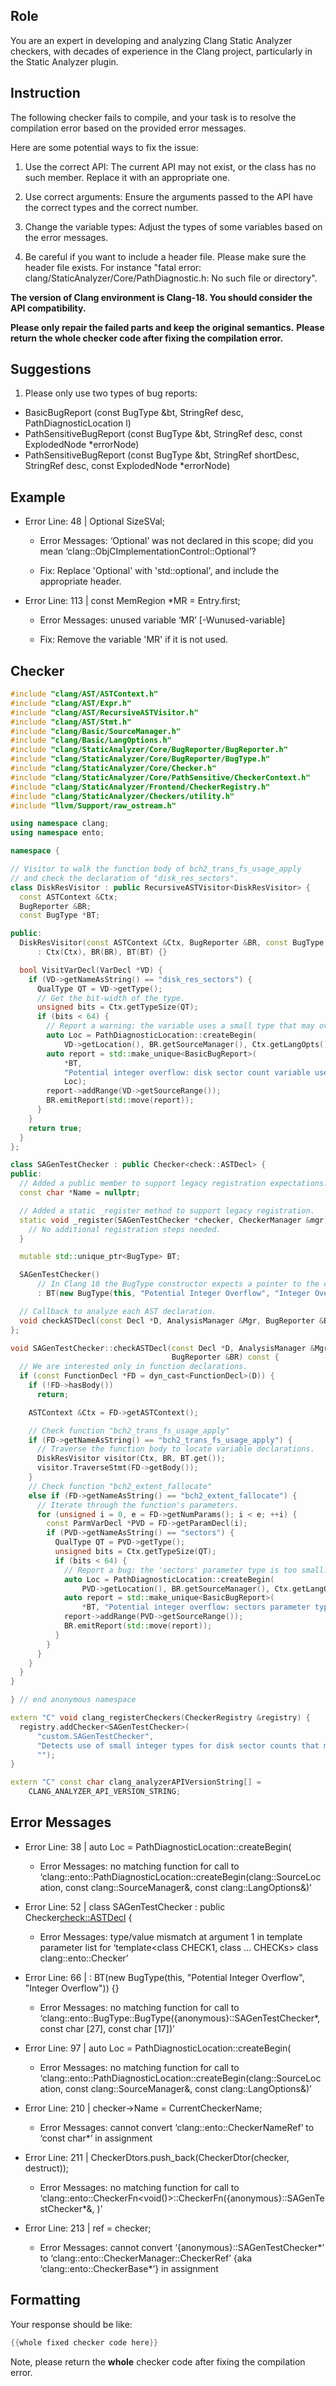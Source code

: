 ## Role

You are an expert in developing and analyzing Clang Static Analyzer checkers, with decades of experience in the Clang project, particularly in the Static Analyzer plugin.

## Instruction

The following checker fails to compile, and your task is to resolve the compilation error based on the provided error messages.

Here are some potential ways to fix the issue:

1. Use the correct API: The current API may not exist, or the class has no such member. Replace it with an appropriate one.

2. Use correct arguments: Ensure the arguments passed to the API have the correct types and the correct number.

3. Change the variable types: Adjust the types of some variables based on the error messages.

4. Be careful if you want to include a header file. Please make sure the header file exists. For instance "fatal error: clang/StaticAnalyzer/Core/PathDiagnostic.h: No such file or directory".

**The version of Clang environment is Clang-18. You should consider the API compatibility.**

**Please only repair the failed parts and keep the original semantics.**
**Please return the whole checker code after fixing the compilation error.**

## Suggestions

1. Please only use two types of bug reports:
  - BasicBugReport (const BugType &bt, StringRef desc, PathDiagnosticLocation l)
  - PathSensitiveBugReport (const BugType &bt, StringRef desc, const ExplodedNode *errorNode)
  - PathSensitiveBugReport (const BugType &bt, StringRef shortDesc, StringRef desc, const ExplodedNode *errorNode)

## Example

- Error Line: 48 |   Optional<DefinedOrUnknownSVal> SizeSVal; 

  - Error Messages: ‘Optional’ was not declared in this scope; did you mean ‘clang::ObjCImplementationControl::Optional’? 

  - Fix: Replace 'Optional<DefinedOrUnknownSVal>' with 'std::optional<DefinedOrUnknownSVal>', and include the appropriate header. 

- Error Line: 113 |     const MemRegion *MR = Entry.first;

    - Error Messages: unused variable ‘MR’ [-Wunused-variable]

    - Fix: Remove the variable 'MR' if it is not used.

## Checker

```cpp
#include "clang/AST/ASTContext.h"
#include "clang/AST/Expr.h"
#include "clang/AST/RecursiveASTVisitor.h"
#include "clang/AST/Stmt.h"
#include "clang/Basic/SourceManager.h"
#include "clang/Basic/LangOptions.h"
#include "clang/StaticAnalyzer/Core/BugReporter/BugReporter.h"
#include "clang/StaticAnalyzer/Core/BugReporter/BugType.h"
#include "clang/StaticAnalyzer/Core/Checker.h"
#include "clang/StaticAnalyzer/Core/PathSensitive/CheckerContext.h"
#include "clang/StaticAnalyzer/Frontend/CheckerRegistry.h"
#include "clang/StaticAnalyzer/Checkers/utility.h"
#include "llvm/Support/raw_ostream.h"

using namespace clang;
using namespace ento;

namespace {

// Visitor to walk the function body of bch2_trans_fs_usage_apply
// and check the declaration of "disk_res_sectors".
class DiskResVisitor : public RecursiveASTVisitor<DiskResVisitor> {
  const ASTContext &Ctx;
  BugReporter &BR;
  const BugType *BT;

public:
  DiskResVisitor(const ASTContext &Ctx, BugReporter &BR, const BugType *BT)
      : Ctx(Ctx), BR(BR), BT(BT) {}

  bool VisitVarDecl(VarDecl *VD) {
    if (VD->getNameAsString() == "disk_res_sectors") {
      QualType QT = VD->getType();
      // Get the bit-width of the type.
      unsigned bits = Ctx.getTypeSize(QT);
      if (bits < 64) {
        // Report a warning: the variable uses a small type that may overflow.
        auto Loc = PathDiagnosticLocation::createBegin(
            VD->getLocation(), BR.getSourceManager(), Ctx.getLangOpts());
        auto report = std::make_unique<BasicBugReport>(
            *BT,
            "Potential integer overflow: disk sector count variable uses small type",
            Loc);
        report->addRange(VD->getSourceRange());
        BR.emitReport(std::move(report));
      }
    }
    return true;
  }
};

class SAGenTestChecker : public Checker<check::ASTDecl> {
public:
  // Added a public member to support legacy registration expectations.
  const char *Name = nullptr;

  // Added a static _register method to support legacy registration.
  static void _register(SAGenTestChecker *checker, CheckerManager &mgr) {
    // No additional registration steps needed.
  }

  mutable std::unique_ptr<BugType> BT;

  SAGenTestChecker()
      // In Clang 18 the BugType constructor expects a pointer to the checker.
      : BT(new BugType(this, "Potential Integer Overflow", "Integer Overflow")) {}

  // Callback to analyze each AST declaration.
  void checkASTDecl(const Decl *D, AnalysisManager &Mgr, BugReporter &BR) const;
};

void SAGenTestChecker::checkASTDecl(const Decl *D, AnalysisManager &Mgr,
                                    BugReporter &BR) const {
  // We are interested only in function declarations.
  if (const FunctionDecl *FD = dyn_cast<FunctionDecl>(D)) {
    if (!FD->hasBody())
      return;

    ASTContext &Ctx = FD->getASTContext();

    // Check function "bch2_trans_fs_usage_apply"
    if (FD->getNameAsString() == "bch2_trans_fs_usage_apply") {
      // Traverse the function body to locate variable declarations.
      DiskResVisitor visitor(Ctx, BR, BT.get());
      visitor.TraverseStmt(FD->getBody());
    }
    // Check function "bch2_extent_fallocate"
    else if (FD->getNameAsString() == "bch2_extent_fallocate") {
      // Iterate through the function's parameters.
      for (unsigned i = 0, e = FD->getNumParams(); i < e; ++i) {
        const ParmVarDecl *PVD = FD->getParamDecl(i);
        if (PVD->getNameAsString() == "sectors") {
          QualType QT = PVD->getType();
          unsigned bits = Ctx.getTypeSize(QT);
          if (bits < 64) {
            // Report a bug: the 'sectors' parameter type is too small.
            auto Loc = PathDiagnosticLocation::createBegin(
                PVD->getLocation(), BR.getSourceManager(), Ctx.getLangOpts());
            auto report = std::make_unique<BasicBugReport>(
                *BT, "Potential integer overflow: sectors parameter type is too small", Loc);
            report->addRange(PVD->getSourceRange());
            BR.emitReport(std::move(report));
          }
        }
      }
    }
  }
}

} // end anonymous namespace

extern "C" void clang_registerCheckers(CheckerRegistry &registry) {
  registry.addChecker<SAGenTestChecker>(
      "custom.SAGenTestChecker", 
      "Detects use of small integer types for disk sector counts that may overflow", 
      "");
}

extern "C" const char clang_analyzerAPIVersionString[] =
    CLANG_ANALYZER_API_VERSION_STRING;

```

## Error Messages 

- Error Line: 38 |         auto Loc = PathDiagnosticLocation::createBegin(

	- Error Messages: no matching function for call to ‘clang::ento::PathDiagnosticLocation::createBegin(clang::SourceLocation, const clang::SourceManager&, const clang::LangOptions&)’

- Error Line: 52 | class SAGenTestChecker : public Checker<check::ASTDecl> {

	- Error Messages: type/value mismatch at argument 1 in template parameter list for ‘template<class CHECK1, class ... CHECKs> class clang::ento::Checker’

- Error Line: 66 |       : BT(new BugType(this, "Potential Integer Overflow", "Integer Overflow")) {}

	- Error Messages: no matching function for call to ‘clang::ento::BugType::BugType({anonymous}::SAGenTestChecker*, const char [27], const char [17])’

- Error Line: 97 |             auto Loc = PathDiagnosticLocation::createBegin(

	- Error Messages: no matching function for call to ‘clang::ento::PathDiagnosticLocation::createBegin(clang::SourceLocation, const clang::SourceManager&, const clang::LangOptions&)’

- Error Line: 210 |     checker->Name = CurrentCheckerName;

	- Error Messages: cannot convert ‘clang::ento::CheckerNameRef’ to ‘const char*’ in assignment

- Error Line: 211 |     CheckerDtors.push_back(CheckerDtor(checker, destruct<CHECKER>));

	- Error Messages: no matching function for call to ‘clang::ento::CheckerFn<void()>::CheckerFn({anonymous}::SAGenTestChecker*&, <unresolved overloaded function type>)’

- Error Line: 213 |     ref = checker;

	- Error Messages: cannot convert ‘{anonymous}::SAGenTestChecker*’ to ‘clang::ento::CheckerManager::CheckerRef’ {aka ‘clang::ento::CheckerBase*’} in assignment



## Formatting 

Your response should be like: 

```cpp
{{whole fixed checker code here}}
```

Note, please return the **whole** checker code after fixing the compilation error.